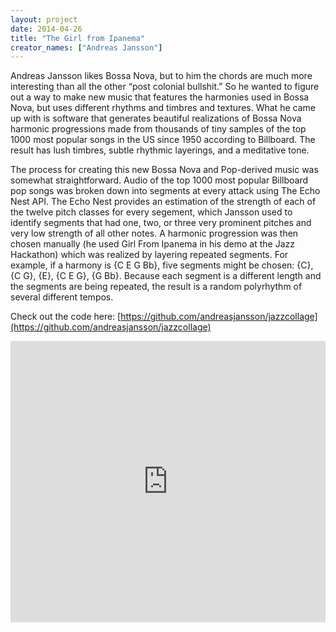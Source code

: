 ```yaml
---
layout: project
date: 2014-04-26
title: "The Girl from Ipanema"
creator_names: ["Andreas Jansson"]
---
```


Andreas Jansson likes Bossa Nova, but to him the chords are much more interesting than all the other “post colonial bullshit.” So he wanted to figure out a way to make new music that features the harmonies used in Bossa Nova, but uses different rhythms and timbres and textures. What he came up with is software that generates beautiful realizations of Bossa Nova harmonic progressions made from thousands of tiny samples of the top 1000 most popular songs in the US since 1950 according to Billboard. The result has lush timbres, subtle rhythmic layerings, and a meditative tone.

The process for creating this new Bossa Nova and Pop-derived music was somewhat straightforward. Audio of the top 1000 most popular Billboard pop songs was broken down into segments at every attack using The Echo Nest API. The Echo Nest provides an estimation of the strength of each of the twelve pitch classes for every segement, which Jansson used to identify segments that had one, two, or three very prominent pitches and very low strength of all other notes. A harmonic progression was then chosen manually (he used Girl From Ipanema in his demo at the Jazz Hackathon) which was realized by layering repeated segments. For example, if a harmony is {C E G Bb}, five segments might be chosen: {C}, {C G}, {E}, {C E G}, {G Bb}. Because each segment is a different length and the segments are being repeated, the result is a random polyrhythm of several different tempos.

Check out the code here: [https://github.com/andreasjansson/jazzcollage](https://github.com/andreasjansson/jazzcollage)

<iframe width="100%" height="450" scrolling="no" frameborder="no" src="https://w.soundcloud.com/player/?url=https%3A//api.soundcloud.com/tracks/146668001&amp;auto_play=false&amp;hide_related=false&amp;show_comments=true&amp;show_user=true&amp;show_reposts=false&amp;visual=true"></iframe>
